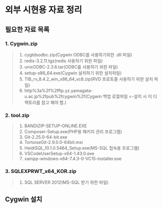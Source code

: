 # 외부 시현용 자료 정리
## 필요한 자료 목록

### 1. Cygwin.zip
>1) cygtdsodbc.zip(Cygwin ODBC를 사용하기위한 .dll 파일)
>2) redis-3.2.11.tgz(redis 사용하기 위한 파일)
>3) unixODBC-2.3.6.tar(ODBC를 사용하기 위한 파일)
>4) setup-x86_64.exe(Cygwin 설치하기 위한 설치파일)
>5) TIB_rv_8.4.2_win_x86_64_vc8.zip(RVD 프로토콜 사용하기 위한 설치 파일)
>6) http%3a%2f%2fftp.yz.yamagata-u.ac.jp%2fpub%2fcygwin%2f(Cygwin 백업 로컬파일 <-설치 시 이 디렉토리를 참고 해야 함.)

### 2. tool.zip
>1) BANDIZIP-SETUP-ONLINE.EXE
>2) Composer-Setup.exe(PHP용 패키지 관리 프로그램)
>3) Git-2.25.0-64-bit.exe
>4) TortoiseGit-2.9.0.0-64bit.msi
>5) HeidiSQL_10.1.0.5464_Setup.exe(MS-SQL 접속용 프로그램)
>5) VSCodeUserSetup-x64-1.43.0.exe
>7) xampp-windows-x64-7.4.3-0-VC15-installer.exe

### 3. SQLEXPRWT_x64_KOR.zip
>1) SQL SERVER 2012(MS-SQL 받기 위한 파일)

## Cygwin 설치

